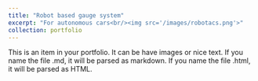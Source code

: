 ```yaml
---
title: "Robot based gauge system"
excerpt: "For autonomous cars<br/><img src='/images/robotacs.png'>"
collection: portfolio
---
```


This is an item in your portfolio. It can be have images or nice text. If you name the file .md, it will be parsed as markdown. If you name the file .html, it will be parsed as HTML. 
